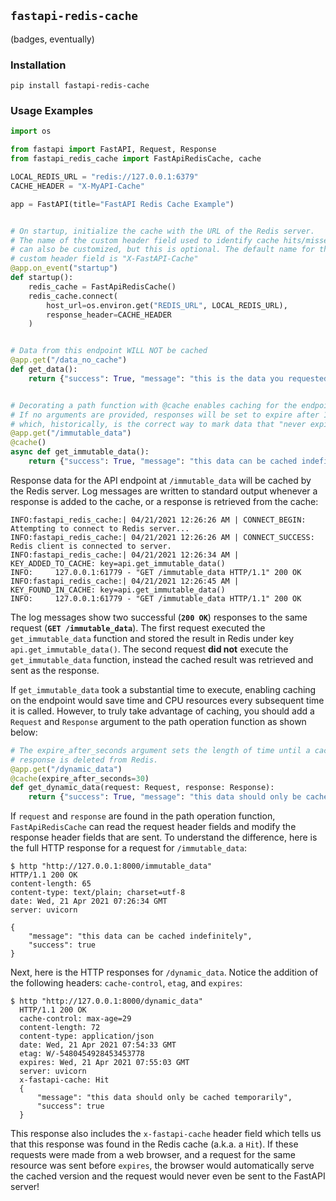 ## `fastapi-redis-cache`

(badges, eventually)

### Installation

`pip install fastapi-redis-cache`

### Usage Examples

```python
import os

from fastapi import FastAPI, Request, Response
from fastapi_redis_cache import FastApiRedisCache, cache

LOCAL_REDIS_URL = "redis://127.0.0.1:6379"
CACHE_HEADER = "X-MyAPI-Cache"

app = FastAPI(title="FastAPI Redis Cache Example")


# On startup, initialize the cache with the URL of the Redis server.
# The name of the custom header field used to identify cache hits/misses
# can also be customized, but this is optional. The default name for the
# custom header field is "X-FastAPI-Cache"
@app.on_event("startup")
def startup():
    redis_cache = FastApiRedisCache()
    redis_cache.connect(
        host_url=os.environ.get("REDIS_URL", LOCAL_REDIS_URL),
        response_header=CACHE_HEADER
    )


# Data from this endpoint WILL NOT be cached
@app.get("/data_no_cache")
def get_data():
    return {"success": True, "message": "this is the data you requested"}


# Decorating a path function with @cache enables caching for the endpoint.
# If no arguments are provided, responses will be set to expire after 1 year,
# which, historically, is the correct way to mark data that "never expires".
@app.get("/immutable_data")
@cache()
async def get_immutable_data():
    return {"success": True, "message": "this data can be cached indefinitely"}
```

Response data for the API endpoint at `/immutable_data` will be cached by the Redis server. Log messages are written to standard output whenever a response is added to the cache, or a response is retrieved from the cache:

```console
INFO:fastapi_redis_cache:| 04/21/2021 12:26:26 AM | CONNECT_BEGIN: Attempting to connect to Redis server...
INFO:fastapi_redis_cache:| 04/21/2021 12:26:26 AM | CONNECT_SUCCESS: Redis client is connected to server.
INFO:fastapi_redis_cache:| 04/21/2021 12:26:34 AM | KEY_ADDED_TO_CACHE: key=api.get_immutable_data()
INFO:     127.0.0.1:61779 - "GET /immutable_data HTTP/1.1" 200 OK
INFO:fastapi_redis_cache:| 04/21/2021 12:26:45 AM | KEY_FOUND_IN_CACHE: key=api.get_immutable_data()
INFO:     127.0.0.1:61779 - "GET /immutable_data HTTP/1.1" 200 OK
```

The log messages show two successful (**`200 OK`**) responses to the same request (**`GET /immutable_data`**). The first request executed the `get_immutable_data` function and stored the result in Redis under key `api.get_immutable_data()`. The second request **did not** execute the `get_immutable_data` function, instead the cached result was retrieved and sent as the response.

If `get_immutable_data` took a substantial time to execute, enabling caching on the endpoint would save time and CPU resources every subsequent time it is called. However, to truly take advantage of caching, you should add a `Request` and `Response` argument to the path operation function as shown below:

```python
# The expire_after_seconds argument sets the length of time until a cached
# response is deleted from Redis.
@app.get("/dynamic_data")
@cache(expire_after_seconds=30)
def get_dynamic_data(request: Request, response: Response):
    return {"success": True, "message": "this data should only be cached temporarily"}
```

If `request` and `response` are found in the path operation function, `FastApiRedisCache` can read the request header fields and modify the response header fields that are sent. To understand the difference, here is the full HTTP response for a request for `/immutable_data`:

```shell-session
$ http "http://127.0.0.1:8000/immutable_data"
HTTP/1.1 200 OK
content-length: 65
content-type: text/plain; charset=utf-8
date: Wed, 21 Apr 2021 07:26:34 GMT
server: uvicorn

{
    "message": "this data can be cached indefinitely",
    "success": true
}
```

Next, here is the HTTP responses for `/dynamic_data`. Notice the addition of the following headers: `cache-control`, `etag`, and `expires`:

```shell-session
$ http "http://127.0.0.1:8000/dynamic_data"
  HTTP/1.1 200 OK
  cache-control: max-age=29
  content-length: 72
  content-type: application/json
  date: Wed, 21 Apr 2021 07:54:33 GMT
  etag: W/-5480454928453453778
  expires: Wed, 21 Apr 2021 07:55:03 GMT
  server: uvicorn
  x-fastapi-cache: Hit
  {
      "message": "this data should only be cached temporarily",
      "success": true
  }
```

This response also includes the `x-fastapi-cache` header field which tells us that this response was found in the Redis cache (a.k.a. a `Hit`). If these requests were made from a web browser, and a request for the same resource was sent before `expires`, the browser would automatically serve the cached version and the request would never even be sent to the FastAPI server!